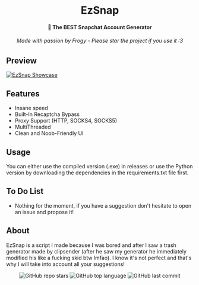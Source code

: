 <h1 align="center">EzSnap</h1>

<h4 align="center">📸 The BEST Snapchat Account Generator</h4>
<h6 align="center">Made with passion by Frogy - Please star the project if you use it :3</a></h6>

## Preview
[![EzSnap Showcase](https://i.imgur.com/qx9WFWQ.png)](https://www.youtube.com/watch?v=_IAIUVQKl6I "EzSnap Showcase")

## Features
- Insane speed
- Built-In Recaptcha Bypass
- Proxy Support (HTTP, SOCKS4, SOCKS5)
- MultiThreaded
- Clean and Noob-Friendly UI 

## Usage
You can either use the compiled version (.exe) in releases or use the Python version by downloading the dependencies in the requirements.txt file first.

## To Do List
- Nothing for the moment, if you have a suggestion don't hesitate to open an issue and propose it!

## About
EzSnap is a script I made because I was bored and after I saw a trash generator made by clipsender (after he saw my generator he immediately modified his like a fucking skid btw lmfao). I know it's not perfect and that's why I will take into account all your suggestions!

<p align="center">
    <img alt="GitHub repo stars" src="https://img.shields.io/github/stars/TurfuFrogy/EzSnap?style=for-the-badge&logo=stylelint&color=gold">
    <img alt="GitHub top language" src="https://img.shields.io/github/languages/top/TurfuFrogy/EzSnap?style=for-the-badge&logo=stylelint&color=gold">
    <img alt="GitHub last commit" src="https://img.shields.io/github/last-commit/TurfuFrogy/EzSnap?style=for-the-badge&logo=stylelint&color=gold">
</p>
